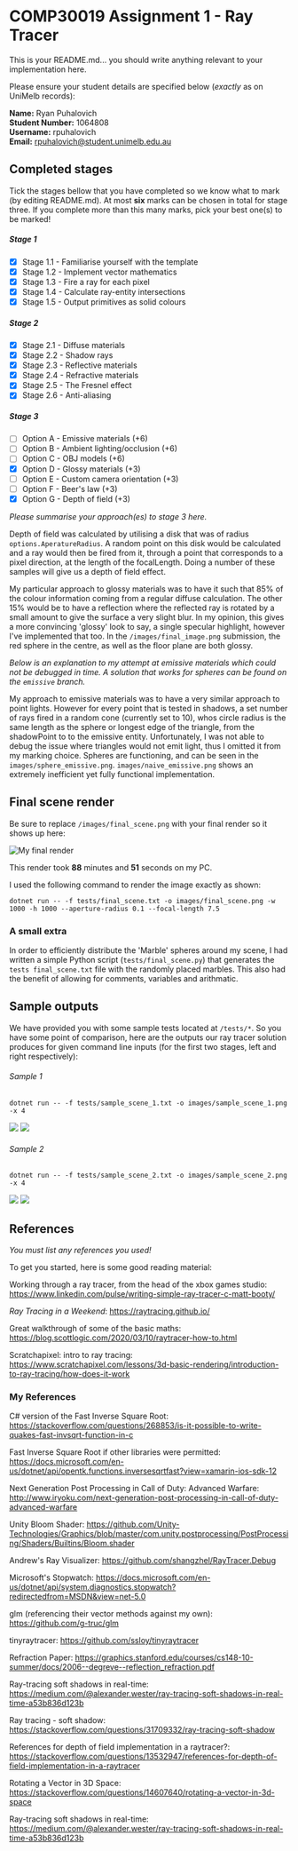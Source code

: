 # COMP30019 Assignment 1 - Ray Tracer

This is your README.md... you should write anything relevant to your implementation here.

Please ensure your student details are specified below (_exactly_ as on UniMelb records):

**Name:** Ryan Puhalovich \
**Student Number:** 1064808 \
**Username:** rpuhalovich \
**Email:** rpuhalovich@student.unimelb.edu.au

## Completed stages

Tick the stages bellow that you have completed so we know what to mark (by editing README.md). At most **six** marks can be chosen in total for stage three. If you complete more than this many marks, pick your best one(s) to be marked!

<!---
Tip: To tick, place an x between the square brackes [ ], like so: [x]
-->

##### Stage 1

- [x] Stage 1.1 - Familiarise yourself with the template
- [x] Stage 1.2 - Implement vector mathematics
- [x] Stage 1.3 - Fire a ray for each pixel
- [x] Stage 1.4 - Calculate ray-entity intersections
- [x] Stage 1.5 - Output primitives as solid colours

##### Stage 2

- [x] Stage 2.1 - Diffuse materials
- [x] Stage 2.2 - Shadow rays
- [x] Stage 2.3 - Reflective materials
- [x] Stage 2.4 - Refractive materials
- [x] Stage 2.5 - The Fresnel effect
- [x] Stage 2.6 - Anti-aliasing

##### Stage 3

- [ ] Option A - Emissive materials (+6)
- [ ] Option B - Ambient lighting/occlusion (+6)
- [ ] Option C - OBJ models (+6)
- [x] Option D - Glossy materials (+3)
- [ ] Option E - Custom camera orientation (+3)
- [ ] Option F - Beer's law (+3)
- [x] Option G - Depth of field (+3)

_Please summarise your approach(es) to stage 3 here._

Depth of field was calculated by utilising a disk that was of radius `options.AperatureRadius`. A random point on this disk would be calculated and a ray would then be fired from it, through a point that corresponds to a pixel direction, at the length of the focalLength. Doing a number of these samples will give us a depth of field effect.

My particular approach to glossy materials was to have it such that 85% of the colour information coming from a regular diffuse calculation. The other 15% would be to have a reflection where the reflected ray is rotated by a small amount to give the surface a very slight blur. In my opinion, this gives a more convincing 'glossy' look to say, a single specular highlight, however I've implemented that too. In the `/images/final_image.png` submission, the red sphere in the centre, as well as the floor plane are both glossy.

_Below is an explanation to my attempt at emissive materials which could not be debugged in time. A solution that works for spheres can be found on the `emissive` branch._

My approach to emissive materials was to have a very similar approach to point lights. However for every point that is tested in shadows, a set number of rays fired in a random cone (currently set to 10), whos circle radius is the same length as the sphere or longest edge of the triangle, from the shadowPoint to to the emissive entity. Unfortunately, I was not able to debug the issue where triangles would not emit light, thus I omitted it from my marking choice. Spheres are functioning, and can be seen in the `images/sphere_emissive.png`. `images/naive_emissive.png` shows an extremely inefficient yet fully functional implementation.

## Final scene render

Be sure to replace `/images/final_scene.png` with your final render so it shows up here:

![My final render](/images/final_scene.png)

This render took **88** minutes and **51** seconds on my PC.

I used the following command to render the image exactly as shown:

```
dotnet run -- -f tests/final_scene.txt -o images/final_scene.png -w 1000 -h 1000 --aperture-radius 0.1 --focal-length 7.5
```

### A small extra

In order to efficiently distribute the 'Marble' spheres around my scene, I had written a simple Python script (`tests/final_scene.py`) that generates the `tests final_scene.txt` file with the randomly placed marbles. This also had the benefit of allowing for comments, variables and arithmatic.

## Sample outputs

We have provided you with some sample tests located at `/tests/*`. So you have some point of comparison, here are the outputs our ray tracer solution produces for given command line inputs (for the first two stages, left and right respectively):

###### Sample 1

```
dotnet run -- -f tests/sample_scene_1.txt -o images/sample_scene_1.png -x 4
```

<p float="left">
  <img src="/images/sample_scene_1_s1.png" />
  <img src="/images/sample_scene_1_s2.png" /> 
</p>

###### Sample 2

```
dotnet run -- -f tests/sample_scene_2.txt -o images/sample_scene_2.png -x 4
```

<p float="left">
  <img src="/images/sample_scene_2_s1.png" />
  <img src="/images/sample_scene_2_s2.png" /> 
</p>

## References

_You must list any references you used!_

To get you started, here is some good reading material:

Working through a ray tracer, from the head of the xbox games studio: https://www.linkedin.com/pulse/writing-simple-ray-tracer-c-matt-booty/

_Ray Tracing in a Weekend_: https://raytracing.github.io/

Great walkthrough of some of the basic maths: https://blog.scottlogic.com/2020/03/10/raytracer-how-to.html

Scratchapixel: intro to ray tracing: https://www.scratchapixel.com/lessons/3d-basic-rendering/introduction-to-ray-tracing/how-does-it-work

### My References

C# version of the Fast Inverse Square Root: https://stackoverflow.com/questions/268853/is-it-possible-to-write-quakes-fast-invsqrt-function-in-c

Fast Inverse Square Root if other libraries were permitted: https://docs.microsoft.com/en-us/dotnet/api/opentk.functions.inversesqrtfast?view=xamarin-ios-sdk-12

Next Generation Post Processing in Call of Duty: Advanced Warfare: http://www.iryoku.com/next-generation-post-processing-in-call-of-duty-advanced-warfare

Unity Bloom Shader: https://github.com/Unity-Technologies/Graphics/blob/master/com.unity.postprocessing/PostProcessing/Shaders/Builtins/Bloom.shader

Andrew's Ray Visualizer: https://github.com/shangzhel/RayTracer.Debug

Microsoft's Stopwatch: https://docs.microsoft.com/en-us/dotnet/api/system.diagnostics.stopwatch?redirectedfrom=MSDN&view=net-5.0

glm (referencing their vector methods against my own): https://github.com/g-truc/glm

tinyraytracer: https://github.com/ssloy/tinyraytracer

Refraction Paper: https://graphics.stanford.edu/courses/cs148-10-summer/docs/2006--degreve--reflection_refraction.pdf

Ray-tracing soft shadows in real-time: https://medium.com/@alexander.wester/ray-tracing-soft-shadows-in-real-time-a53b836d123b

Ray tracing - soft shadow: https://stackoverflow.com/questions/31709332/ray-tracing-soft-shadow

References for depth of field implementation in a raytracer?: https://stackoverflow.com/questions/13532947/references-for-depth-of-field-implementation-in-a-raytracer

Rotating a Vector in 3D Space: https://stackoverflow.com/questions/14607640/rotating-a-vector-in-3d-space

Ray-tracing soft shadows in real-time: https://medium.com/@alexander.wester/ray-tracing-soft-shadows-in-real-time-a53b836d123b
